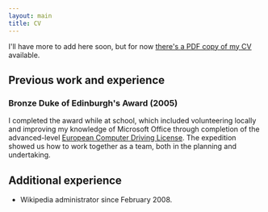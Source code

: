 ```yaml
---
layout: main
title: CV
---
```


I'll have more to add here soon, but for now [there's a PDF copy of my CV](muller_cv.pdf) available.

## Previous work and experience ##

### Bronze Duke of Edinburgh's Award (2005) ###

I completed the award while at school, which included volunteering locally and
improving my knowledge of Microsoft Office through completion of the
advanced-level [European Computer Driving
License](http://www.bcs.org/category/14424). The expedition showed us how to
work together as a team, both in the planning and undertaking.

## Additional experience ##

- Wikipedia administrator since February 2008.